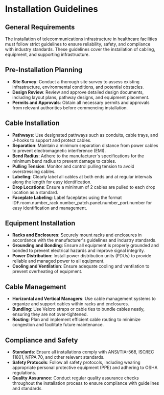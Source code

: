 # Installation Guidelines

## General Requirements
The installation of telecommunications infrastructure in healthcare facilities must follow strict guidelines to ensure reliability, safety, and compliance with industry standards. These guidelines cover the installation of cabling, equipment, and supporting infrastructure.

## Pre-Installation Planning
- **Site Survey**: Conduct a thorough site survey to assess existing infrastructure, environmental conditions, and potential obstacles.
- **Design Review**: Review and approve detailed design documents, including layout plans, pathway designs, and equipment placement.
- **Permits and Approvals**: Obtain all necessary permits and approvals from relevant authorities before commencing installation.

## Cable Installation
- **Pathways**: Use designated pathways such as conduits, cable trays, and J-hooks to support and protect cables.
- **Separation**: Maintain a minimum separation distance from power cables to prevent electromagnetic interference (EMI).
- **Bend Radius**: Adhere to the manufacturer's specifications for the minimum bend radius to prevent damage to cables.
- **Pulling Tension**: Monitor and control pulling tension to avoid overstressing cables.
- **Labeling**: Clearly label all cables at both ends and at regular intervals along the length for easy identification.
- **Drop Locations**: Ensure a minimum of 2 cables are pulled to each drop location as a standard.
- **Faceplate Labeling**: Label faceplates using the format IDF.room.number_rack.number_patch.panel.number_port.number for easy identification and management.

## Equipment Installation
- **Racks and Enclosures**: Securely mount racks and enclosures in accordance with the manufacturer's guidelines and industry standards.
- **Grounding and Bonding**: Ensure all equipment is properly grounded and bonded to prevent electrical hazards and improve signal integrity.
- **Power Distribution**: Install power distribution units (PDUs) to provide reliable and managed power to all equipment.
- **Cooling and Ventilation**: Ensure adequate cooling and ventilation to prevent overheating of equipment.

## Cable Management
- **Horizontal and Vertical Managers**: Use cable management systems to organize and support cables within racks and enclosures.
- **Bundling**: Use Velcro straps or cable ties to bundle cables neatly, ensuring they are not over-tightened.
- **Routing**: Plan and implement efficient cable routing to minimize congestion and facilitate future maintenance.

## Compliance and Safety
- **Standards**: Ensure all installations comply with ANSI/TIA-568, ISO/IEC 11801, NFPA 70, and other relevant standards.
- **Safety Protocols**: Follow all safety protocols, including wearing appropriate personal protective equipment (PPE) and adhering to OSHA regulations.
- **Quality Assurance**: Conduct regular quality assurance checks throughout the installation process to ensure compliance with guidelines and standards.

